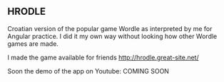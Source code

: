 ## HRODLE
Croatian version of the popular game Wordle as interpreted by me for Angular practice.
I did it my own way without looking how other Wordle games are made.

I made the game available for friends http://hrodle.great-site.net/

Soon the demo of the app on Youtube:
COMING SOON
